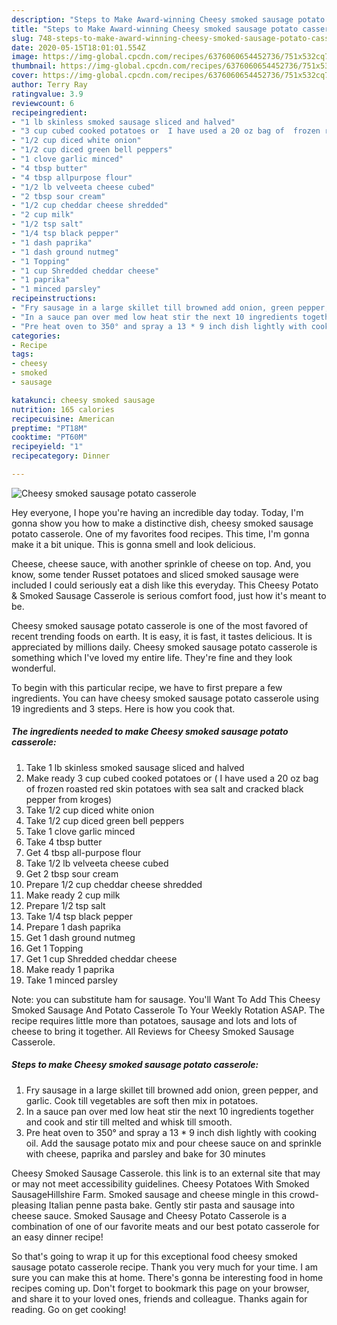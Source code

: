 ```yaml
---
description: "Steps to Make Award-winning Cheesy smoked sausage potato casserole"
title: "Steps to Make Award-winning Cheesy smoked sausage potato casserole"
slug: 748-steps-to-make-award-winning-cheesy-smoked-sausage-potato-casserole
date: 2020-05-15T18:01:01.554Z
image: https://img-global.cpcdn.com/recipes/6376060654452736/751x532cq70/cheesy-smoked-sausage-potato-casserole-recipe-main-photo.jpg
thumbnail: https://img-global.cpcdn.com/recipes/6376060654452736/751x532cq70/cheesy-smoked-sausage-potato-casserole-recipe-main-photo.jpg
cover: https://img-global.cpcdn.com/recipes/6376060654452736/751x532cq70/cheesy-smoked-sausage-potato-casserole-recipe-main-photo.jpg
author: Terry Ray
ratingvalue: 3.9
reviewcount: 6
recipeingredient:
- "1 lb skinless smoked sausage sliced and halved"
- "3 cup cubed cooked potatoes or  I have used a 20 oz bag of  frozen roasted red skin potatoes with sea salt and cracked black pepper from kroges"
- "1/2 cup diced white onion"
- "1/2 cup diced green bell peppers"
- "1 clove garlic minced"
- "4 tbsp butter"
- "4 tbsp allpurpose flour"
- "1/2 lb velveeta cheese cubed"
- "2 tbsp sour cream"
- "1/2 cup cheddar cheese shredded"
- "2 cup milk"
- "1/2 tsp salt"
- "1/4 tsp black pepper"
- "1 dash paprika"
- "1 dash ground nutmeg"
- "1 Topping"
- "1 cup Shredded cheddar cheese"
- "1 paprika"
- "1 minced parsley"
recipeinstructions:
- "Fry sausage in a large skillet till browned add onion, green pepper, and garlic. Cook till vegetables are soft then mix in potatoes."
- "In a sauce pan over med low heat stir the next 10 ingredients together and cook and stir till melted and whisk till smooth."
- "Pre heat oven to 350° and spray a 13 * 9 inch dish lightly with cooking oil. Add the sausage potato mix and pour cheese sauce on and sprinkle with cheese, paprika and parsley  and bake for 30 minutes"
categories:
- Recipe
tags:
- cheesy
- smoked
- sausage

katakunci: cheesy smoked sausage 
nutrition: 165 calories
recipecuisine: American
preptime: "PT18M"
cooktime: "PT60M"
recipeyield: "1"
recipecategory: Dinner

---
```



![Cheesy smoked sausage potato casserole](https://img-global.cpcdn.com/recipes/6376060654452736/751x532cq70/cheesy-smoked-sausage-potato-casserole-recipe-main-photo.jpg)

Hey everyone, I hope you're having an incredible day today. Today, I'm gonna show you how to make a distinctive dish, cheesy smoked sausage potato casserole. One of my favorites food recipes. This time, I'm gonna make it a bit unique. This is gonna smell and look delicious.

Cheese, cheese sauce, with another sprinkle of cheese on top. And, you know, some tender Russet potatoes and sliced smoked sausage were included I could seriously eat a dish like this everyday. This Cheesy Potato &amp; Smoked Sausage Casserole is serious comfort food, just how it&#39;s meant to be.

Cheesy smoked sausage potato casserole is one of the most favored of recent trending foods on earth. It is easy, it is fast, it tastes delicious. It is appreciated by millions daily. Cheesy smoked sausage potato casserole is something which I've loved my entire life. They're fine and they look wonderful.


To begin with this particular recipe, we have to first prepare a few ingredients. You can have cheesy smoked sausage potato casserole using 19 ingredients and 3 steps. Here is how you cook that.

<!--inarticleads1-->

##### The ingredients needed to make Cheesy smoked sausage potato casserole:

1. Take 1 lb skinless smoked sausage sliced and halved
1. Make ready 3 cup cubed cooked potatoes or ( I have used a 20 oz bag of  frozen roasted red skin potatoes with sea salt and cracked black pepper from kroges)
1. Take 1/2 cup diced white onion
1. Take 1/2 cup diced green bell peppers
1. Take 1 clove garlic minced
1. Take 4 tbsp butter
1. Get 4 tbsp all-purpose flour
1. Take 1/2 lb velveeta cheese cubed
1. Get 2 tbsp sour cream
1. Prepare 1/2 cup cheddar cheese shredded
1. Make ready 2 cup milk
1. Prepare 1/2 tsp salt
1. Take 1/4 tsp black pepper
1. Prepare 1 dash paprika
1. Get 1 dash ground nutmeg
1. Get 1 Topping
1. Get 1 cup Shredded cheddar cheese
1. Make ready 1 paprika
1. Take 1 minced parsley


Note: you can substitute ham for sausage. You&#39;ll Want To Add This Cheesy Smoked Sausage And Potato Casserole To Your Weekly Rotation ASAP. The recipe requires little more than potatoes, sausage and lots and lots of cheese to bring it together. All Reviews for Cheesy Smoked Sausage Casserole. 

<!--inarticleads2-->

##### Steps to make Cheesy smoked sausage potato casserole:

1. Fry sausage in a large skillet till browned add onion, green pepper, and garlic. Cook till vegetables are soft then mix in potatoes.
1. In a sauce pan over med low heat stir the next 10 ingredients together and cook and stir till melted and whisk till smooth.
1. Pre heat oven to 350° and spray a 13 * 9 inch dish lightly with cooking oil. Add the sausage potato mix and pour cheese sauce on and sprinkle with cheese, paprika and parsley  and bake for 30 minutes


Cheesy Smoked Sausage Casserole. this link is to an external site that may or may not meet accessibility guidelines. Cheesy Potatoes With Smoked SausageHillshire Farm. Smoked sausage and cheese mingle in this crowd-pleasing Italian penne pasta bake. Gently stir pasta and sausage into cheese sauce. Smoked Sausage and Cheesy Potato Casserole is a combination of one of our favorite meats and our best potato casserole for an easy dinner recipe! 

So that's going to wrap it up for this exceptional food cheesy smoked sausage potato casserole recipe. Thank you very much for your time. I am sure you can make this at home. There's gonna be interesting food in home recipes coming up. Don't forget to bookmark this page on your browser, and share it to your loved ones, friends and colleague. Thanks again for reading. Go on get cooking!
